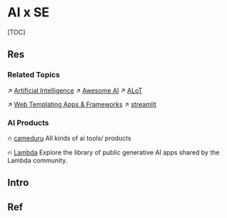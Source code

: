# AI x SE

[TOC]



## Res
### Related Topics
↗ [Artificial Intelligence](../../🧠%20Computing%20Methodologies/👽%20Artificial%20Intelligence/Artificial%20Intelligence.md)
↗ [Awesome AI](../../🧠%20Computing%20Methodologies/👽%20Artificial%20Intelligence/👀%20AI%20WatchList/🕶️%20Awesome%20AI/Awesome%20AI.md)
↗ [ALoT](../../Embedded%20Development,%20Internet%20of%20Things%20&%20Robot/ALoT.md)

↗ [Web Templating Apps & Frameworks](../☝️%20Application%20Software%20Engineering/🕸️%20Web%20Development%20&%20The%20Internet/🖥️%20Web%20FrontEnd%20Dev/⬆️%20Frontend%20Optimization/Web%20Templating/Web%20Templating%20Apps%20&%20Frameworks/Web%20Templating%20Apps%20&%20Frameworks.md)
↗ [streamlit](../☝️%20Application%20Software%20Engineering/🕸️%20Web%20Development%20&%20The%20Internet/🖥️%20Web%20FrontEnd%20Dev/⬆️%20Frontend%20Optimization/Web%20Templating/Web%20Templating%20Apps%20&%20Frameworks/streamlit.md)


### AI Products
🔥 [cameduru](https://github.com/camenduru)
All kinds of ai tools/ products

🔥 [Lambda](https://cloud.lambdalabs.com/demos)
Explore the library of public generative AI apps shared by the Lambda community.



## Intro


## Ref

